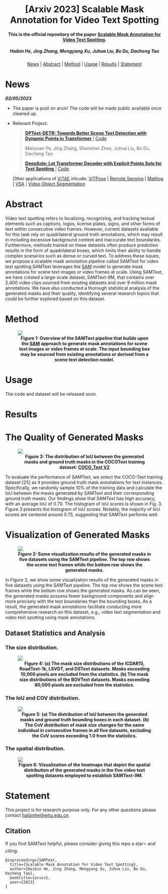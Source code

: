 <h1 align="center">[Arxiv 2023] Scalable Mask Annotation for Video Text Spotting</a></h1>
<p align="center">
<h4 align="center">This is the official repository of the paper <a href="https://xxxx.com">Scalable Mask Annotation for Video Text Spotting</a>.</h4>
<h5 align="center"><em>Haibin He, Jing Zhang, Mengyang Xu, Juhua Liu, Bo Du, Dacheng Tao</em></h5>
<p align="center">
  <a href="#news">News</a> |
  <a href="#abstract">Abstract</a> |
  <a href="#method">Method</a> |
  <a href="#usage">Usage</a> |
  <a href="#results">Results</a> |
  <a href="#statement">Statement</a>
</p>




# News

***02/05/2023***

- The paper is post on arxiv! The code will be made public available once cleaned up.

- Relevant Project: 

  > [**DPText-DETR: Towards Better Scene Text Detection with Dynamic Points in Transformer** ](https://arxiv.org/abs/2207.04491) | [Code](https://github.com/ymy-k/DPText-DETR)
  >
  > Maoyuan Ye, Jing Zhang, Shanshan Zhao, Juhua Liu, Bo Du, Dacheng Tao
  >
  > [**DeepSolo: Let Transformer Decoder with Explicit Points Solo for Text Spotting** ](https://arxiv.org/pdf/2211.10772v3) | [Code](https://github.com/ViTAE-Transformer/DeepSolo)

  Other applications of [ViTAE](https://github.com/ViTAE-Transformer/ViTAE-Transformer) inlcude: [ViTPose](https://github.com/ViTAE-Transformer/ViTPose) | [Remote Sensing](https://github.com/ViTAE-Transformer/ViTAE-Transformer-Remote-Sensing) | [Matting](https://github.com/ViTAE-Transformer/ViTAE-Transformer-Matting) | [VSA](https://github.com/ViTAE-Transformer/ViTAE-VSA) | [Video Object Segmentation](https://github.com/ViTAE-Transformer/VOS-LLB)

# Abstract

<p align="left">Video text spotting refers to localizing, recognizing, and tracking textual elements
such as captions, logos, license plates, signs, and other forms of text within consecutive
video frames. However, current datasets available for this task rely on
quadrilateral ground truth annotations, which may result in including excessive
background content and inaccurate text boundaries. Furthermore, methods trained
on these datasets often produce prediction results in the form of quadrilateral boxes,
which limits their ability to handle complex scenarios such as dense or curved text.
To address these issues, we propose a scalable mask annotation pipeline called
SAMText for video text spotting.SAMText leverages the <a href="https://arxiv.org/abs/2304.02643">SAM</a> model to
generate mask annotations for scene text images or video frames at scale. Using
SAMText, we have created a large-scale dataset, SAMText-9M, that contains over
2,400 video clips sourced from existing datasets and over 9 million mask annotations.
We have also conducted a thorough statistical analysis of the generated
masks and their quality, identifying several research topics that could be further
explored based on this dataset. 




# Method
<figure>
<img src="figs/opening.png">
<figcaption align = "center"><b>Figure 1: Overview of the SAMText pipeline that builds upon the <a href="https://arxiv.org/abs/2304.02643">SAM</a>   approach to generate
mask annotations for scene text images or video frames at scale. The input bounding box may be
sourced from existing annotations or derived from a scene text detection model.</b></figcaption>
</figure>





# Usage
The code and dataset will be released soon.



# Results
# The Quality of Generated Masks

<figure>
<img src="figs/figure3.png">
<figcaption align = "center"><b>Figure 3: The distribution of IoU between the generated
masks and ground truth masks in the COCOText
training dataset:  <a href="https://arxiv.org/abs/1601.07140">COCO_Text V2</a>  
 </b></figcaption>
</figure>

To evaluate the performance of SAMText, we
select the COCO-Text training dataset [25] as it
provides ground truth mask annotations for text
instances. Specifically, we randomly sample
10% of the training data and calculate the IoU
between the masks generated by SAMText and
their corresponding ground truth masks. Our
findings show that SAMText has high accuracy,
with an average IoU of 0.70. The histogram of
IoU scores is shown in Fig. 3. Figure 3 presents
the histogram of IoU scores. Notably, the majority
of IoU scores are centered around 0.75,
suggesting that SAMText performs well.





# Visualization of Generated Masks



<figure>
<img src="figs/figure2.jpg">
<figcaption align = "center"><b>Figure 2: Some visualization results of the generated masks in five datasets using the SAMText
pipeline. The top row shows the scene text frames while the bottom row shows the generated masks.</a>  
 </b></figcaption>
</figure>

In Figure 2, we show some visualization results of the generated masks in five datasets using the
SAMText pipeline. The top row shows the scene text frames while the bottom row shows the
generated masks. As can be seen, the generated masks possess fewer background components and
align more precisely with the text boundaries than the bounding boxes. As a result, the generated
mask annotations facilitate conducting more comprehensive research on this dataset, e.g., video text
segmentation and video text spotting using mask annotations.






## Dataset Statistics and Analysis
### The size distribution.

<figure>
<img src="figs/figure4.png">
<figcaption align = "center"><b>Figure 4: (a) The mask size distributions of the ICDAR15, RoadText-1k, LSVDT, and DSText datasets.
Masks exceeding 10,000 pixels are excluded from the statistics. (b) The mask size distributions of
the BOVText datasets. Masks exceeding 80,000 pixels are excluded from the statistics.</a>  
 </b></figcaption>
</figure>



### The IoU and COV distribution.

<figure>
<img src="figs/figure5.png">
<figcaption align = "center"><b>Figure 5: (a) The distribution of IoU between the generated masks and ground truth bounding boxes
in each dataset. (b) The CoV distribution of mask size changes for the same individual in consecutive
frames in all five datasets, excluding the CoV scores exceeding 1.0 from the statistics.</a>  
 </b></figcaption>
</figure>



### The spatial distribution.

<figure>
<img src="figs/figure6.png">
<figcaption align = "center"><b>Figure 6: Visualization of the heatmaps that depict the spatial distribution of the generated masks in
the five video text spotting datasets employed to establish SAMText-9M.</a>  
 </b></figcaption>
</figure>



# Statement

This project is for research purpose only. For any other questions please contact [haibinhe@whu.edu.cn](mailto:haibinhe@whu.edu.cn).



## Citation

If you find SAMText helpful, please consider giving this repo a star:star: and citing:

```
@inproceedings{SAMText,
  title={Scalable Mask Annotation for Video Text Spotting},
  author={Haibin He, Jing Zhang, Mengyang Xu, Juhua Liu, Bo Du, Dacheng Tao},
  booktitle={arxiv},
  year={2023}
}
```



